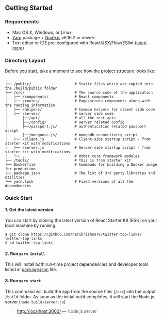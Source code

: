 ## Getting Started

### Requirements

- Mac OS X, Windows, or Linux
- [Yarn](https://yarnpkg.com/) package + [Node.js](https://nodejs.org/) v8.16.2 or
  newer
- Text editor or IDE pre-configured with React/JSX/Flow/ESlint
  ([learn more](./how-to-configure-text-editors.md))

### Directory Layout

Before you start, take a moment to see how the project structure looks like:

```
.
├── /public/                    # Static files which are copied into the /build/public folder
├── /src/                       # The source code of the application
│   ├── /components/            # React components
│   ├── /routes/                # Page/screen components along with the routing information
│   ├── /helpers/               # Common helpers for client side code
│   ├── /server/                # server side code
│       ├──/api/                # all the rest apis
│       ├──/config/             # server related config
│       ├──/passport.js/        # authentication related passport script
│       ├──/mongoose.js/        # mongodb connectivity script
│   ├── /client.js              # Client-side startup script - from starter kit with modifications
│   ├── /server.js              # Server-side startup script - from starter kit with modifications
│   └── ...                     # Other core framework modules
├── /tools/                     # this is from starter kit
├── Dockerfile                  # Commands for building a Docker image for production
├── package.json                # The list of 3rd party libraries and utilities
└── yarn.lock                   # Fixed versions of all the dependencies
```

### Quick Start

#### 1. Get the latest version

You can start by cloning the latest version of React Starter Kit (RSK) on your
local machine by running:

```shell
$ git clone https://github.com/harikrishna76/twitter-top-links/ twitter-top-links
$ cd twitter-top-links
```

#### 2. Run `yarn install`

This will install both run-time project dependencies and developer tools listed
in [package.json](../package.json) file.

#### 3. Run `yarn start`

This command will build the app from the source files (`/src`) into the output
`/build` folder. As soon as the initial build completes, it will start the
Node.js server (`node build/server.js`)

> [http://localhost:3000/](http://localhost:3000/) — Node.js server
